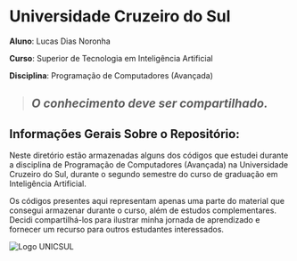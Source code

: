 # Universidade Cruzeiro do Sul

**Aluno**: Lucas Dias Noronha

**Curso**: Superior de Tecnologia em Inteligência Artificial

**Disciplina**: Programação de Computadores (Avançada)

> ## *O conhecimento deve ser compartilhado.*

## Informações Gerais Sobre o Repositório:

Neste diretório estão armazenadas alguns dos códigos que estudei durante a disciplina de Programação de Computadores (Avançada) na Universidade Cruzeiro do Sul, durante o segundo semestre do curso de graduação em Inteligência Artificial.


Os códigos presentes aqui representam apenas uma parte do material que consegui armazenar durante o curso, além de estudos complementares. Decidi compartilhá-los para ilustrar minha jornada de aprendizado e fornecer um recurso para outros estudantes interessados. 


![Logo UNICSUL](https://ascincarcdl.com.br/wp-content/uploads/2020/04/Cruzeiro-do-SUl_03.png)





